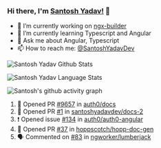 ### Hi there, I'm [Santosh Yadav!](https://santoshyadav.dev) 👋

- 🔭 I’m currently working on [ngx-builder](https://github.com/ngx-builders)
- 🌱 I’m currently learning Typescript and Angular
- 💬 Ask me about Angular, Typescript
- 📫 How to reach me: [@SantoshYadavDev](https://twitter.com/SantoshYadavDev)

![Santosh Yadav Github Stats](https://github-readme-stats.anuraghazra1.vercel.app/api?username=SantoshYadavDev&show_icons=true&include_all_commits=true&theme=radical)

![Santosh Yadav Language Stats](https://github-readme-stats.anuraghazra1.vercel.app/api/top-langs/?username=SantoshYadavDev&layout=compact&theme=radical)

![Santosh's github activity graph](https://activity-graph.herokuapp.com/graph?username=SantoshYadavDev&theme=dracula)

<!--START_SECTION:activity-->
1. 💪 Opened PR [#9657](https://github.com/auth0/docs/pull/9657) in [auth0/docs](https://github.com/auth0/docs)
2. 💪 Opened PR [#1](https://github.com/santoshyadavdev/docs-2/pull/1) in [santoshyadavdev/docs-2](https://github.com/santoshyadavdev/docs-2)
3. ❗️ Opened issue [#134](https://github.com/auth0/auth0-angular/issues/134) in [auth0/auth0-angular](https://github.com/auth0/auth0-angular)
4. 💪 Opened PR [#37](https://github.com/hoppscotch/hopp-doc-gen/pull/37) in [hoppscotch/hopp-doc-gen](https://github.com/hoppscotch/hopp-doc-gen)
5. 🗣 Commented on [#83](https://github.com/ngworker/lumberjack/issues/83) in [ngworker/lumberjack](https://github.com/ngworker/lumberjack)
<!--END_SECTION:activity-->
